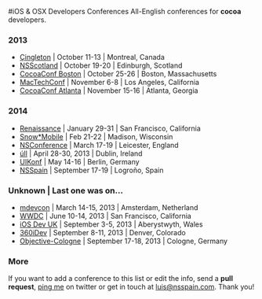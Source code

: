 #iOS & OSX Developers Conferences
All-English conferences for **cocoa** developers.

### 2013
* [Çingleton](http://cingleton.com/) | October 11-13 | Montreal, Canada
* [NSScotland](http://nsscotland.com/) | October 19-20 | Edinburgh, Scotland
* [CocoaConf Boston](http://cocoaconf.com/boston-2013/home) | October 25-26 | Boston, Massachusetts
* [MacTechConf](http://mactech.com/conference) | November 6-8 | Los Angeles, California
* [CocoaConf Atlanta](http://cocoaconf.com/atlanta-2013/home) | November 15-16 | Atlanta, Georgia

### 2014
* [Renaissance](http://renaissance.io/2014) | January 29-31 | San Francisco, California
* [Snow*Mobile](http://2014.snow-mobile.org/) | Feb 21-22 | Madison, Wisconsin
* [NSConference](http://nsconference.com/) | March 17-19 | Leicester, England
* [úll](http://2013.ull.ie/) | April 28-30, 2013 | Dublin, Ireland
* [UIKonf](http://www.uikonf.com/) | May 14-16 | Berlin, Germany
* [NSSpain](http://nsspain.com/) | September 17-19 | Logroño, Spain

### Unknown | Last one was on...
* [mdevcon](http://mdevcon.com/) | March 14-15, 2013 | Amsterdam, Netherland
* [WWDC](https://developer.apple.com/wwdc/) | June 10-14, 2013 | San Francisco, California
* [iOS Dev UK](http://www.iosdevuk.com/) | September 3-5, 2013 | Aberystwyth, Wales
* [360iDev](http://360idev.com/) | September 8-11, 2013 | Denver, Colorado
* [Objective-Cologne](http://objcgn.com/) | September 17-18, 2013 | Cologne, Germany


### More
If you want to add a conference to this list or edit the info, send a **pull request**, [ping me](https://twitter.com/lascorbe) on twitter or get in touch at [luis@nsspain.com](mailto:luis@nsspain.com). Thank you!
